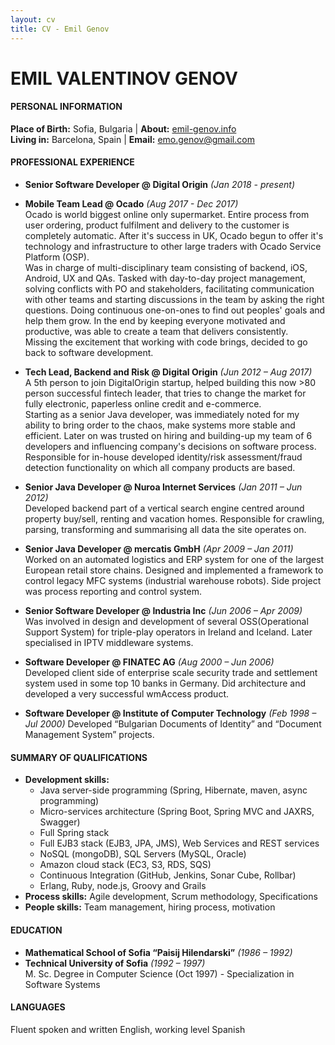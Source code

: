 ```yaml
---
layout: cv
title: CV - Emil Genov
---
```

# EMIL VALENTINOV GENOV

#### PERSONAL INFORMATION
**Place of Birth:** Sofia, Bulgaria | **About:** [emil-genov.info](http://emil-genov.info)  
**Living in:** Barcelona, Spain | **Email:** <emo.genov@gmail.com>

#### PROFESSIONAL EXPERIENCE
* **Senior Software Developer @ Digital Origin** *(Jan 2018 - present)*

* **Mobile Team Lead @ Ocado** *(Aug 2017 - Dec 2017)*  
  Ocado is world biggest online only supermarket. Entire process from user ordering, product fulfilment and delivery to the customer is completely automatic. After it's success in UK, Ocado begun to offer it's technology and infrastructure to other large traders with Ocado Service Platform (OSP).  
  Was in charge of multi-disciplinary team consisting of backend, iOS, Android, UX and QAs. Tasked with day-to-day project management, solving conflicts with PO and stakeholders, facilitating communication with other teams and starting discussions in the team by asking the right questions. Doing continuous one-on-ones to find out peoples' goals and help them grow. In the end by keeping everyone motivated and productive, was able to create a team that delivers consistently.  
  Missing the excitement that working with code brings, decided to go back to software development.

* **Tech Lead, Backend and Risk @ Digital Origin** *(Jun 2012 – Aug 2017)*  
  A 5th person to join DigitalOrigin start­up, helped building this now >80 person successful fintech leader, that tries to change the market for fully electronic, paperless on­line credit and e­-commerce.  
  Starting as a senior Java developer, was immediately noted for my ability to bring order to the chaos, make systems more stable and efficient. Later on was trusted on hiring and building­-up my team of 6 developers and influencing company's decisions on software process.   
  Responsible for in­-house developed identity/risk assessment/fraud detection functionality on which all company products are based.

* **Senior Java Developer @ Nuroa Internet Services** *(Jan 2011 – Jun 2012)*  
  Developed backend part of a vertical search engine centred around property buy/sell, renting and vacation homes. Responsible for crawling, parsing, transforming and summarising all data the site operates on.  

* **Senior Java Developer @ mercatis GmbH** *(Apr 2009 – Jan 2011)*  
  Worked on an automated logistics and ERP system for one of the largest European retail store chains. Designed and implemented a framework to control legacy MFC systems (industrial warehouse robots). Side project was process reporting and control system.

* **Senior Software Developer @ Industria Inc** *(Jun 2006 – Apr 2009)*  
  Was involved in design and development of several OSS(Operational Support System) for triple­-play operators in Ireland and Iceland. Later specialised in IPTV middle­ware systems.

* **Software Developer @ FINATEC AG** *(Aug 2000 – Jun 2006)*  
  Developed client side of enterprise scale security trade and settlement system used in some top 10 banks in Germany. Did architecture and developed a very successful wmAccess product.

* **Software Developer @ Institute of Computer Technology** *(Feb 1998 – Jul 2000)*
  Developed “Bulgarian Documents of Identity” and “Document Management System” projects.

#### SUMMARY OF QUALIFICATIONS
* **Development skills:**  
  * Java server­-side programming (Spring, Hibernate, maven, async programming)  
  * Micro­-services architecture (Spring Boot, Spring MVC and JAX­RS, Swagger)  
  * Full Spring stack  
  * Full EJB3 stack (EJB3, JPA, JMS), Web Services and REST services  
  * NoSQL (mongoDB), SQL Servers (MySQL, Oracle)  
  * Amazon cloud stack (EC3, S3, RDS, SQS)  
  * Continuous Integration (GitHub, Jenkins, Sonar Cube, Rollbar)  
  * Erlang, Ruby, node.js, Groovy and Grails  
* **Process skills:** Agile development, Scrum methodology, Specifications
* **People skills:** Team management, hiring process, motivation

#### EDUCATION
* **Mathematical School of Sofia “Paisij Hilendarski”** *(1986 – 1992)*
* **Technical University of Sofia** *(1992 – 1997)*  
  M. Sc. Degree in Computer Science (Oct 1997) - Specialization in Software Systems

#### LANGUAGES
Fluent spoken and written English, working level Spanish
